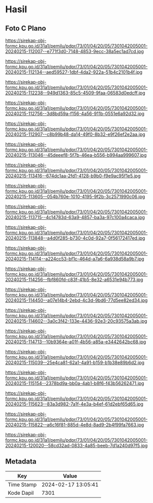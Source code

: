 # Hasil

## Foto C Plano

https://sirekap-obj-formc.kpu.go.id/31a1/pemilu/pdpr/73/01/04/20/05/7301042005001-20240215-112007--e771f3d0-7148-4853-9ecc-38a5ec1ad7cd.jpg

https://sirekap-obj-formc.kpu.go.id/31a1/pemilu/pdpr/73/01/04/20/05/7301042005001-20240215-112134--aed59527-1dbf-4da2-922a-51b4c2101b4f.jpg

https://sirekap-obj-formc.kpu.go.id/31a1/pemilu/pdpr/73/01/04/20/05/7301042005001-20240215-112238--949d1363-85c5-4509-9faa-06583d0edcff.jpg

https://sirekap-obj-formc.kpu.go.id/31a1/pemilu/pdpr/73/01/04/20/05/7301042005001-20240215-112756--3d8bd59a-f156-4a56-911b-0551e6a92d32.jpg

https://sirekap-obj-formc.kpu.go.id/31a1/pemilu/pdpr/73/01/04/20/05/7301042005001-20240215-112907--c8b99b48-da14-49f0-8b32-e9f26ef2e2aa.jpg

https://sirekap-obj-formc.kpu.go.id/31a1/pemilu/pdpr/73/01/04/20/05/7301042005001-20240215-113046--45deeef8-5f7b-46ea-b556-b994aa999607.jpg

https://sirekap-obj-formc.kpu.go.id/31a1/pemilu/pdpr/73/01/04/20/05/7301042005001-20240215-113416--674dc1aa-2fd1-4128-b9b0-f9e9ac95f1e5.jpg

https://sirekap-obj-formc.kpu.go.id/31a1/pemilu/pdpr/73/01/04/20/05/7301042005001-20240215-113605--054b760e-1010-4195-9f2b-3c2571990c06.jpg

https://sirekap-obj-formc.kpu.go.id/31a1/pemilu/pdpr/73/01/04/20/05/7301042005001-20240215-113715--4c14783d-63a9-4857-ba3a-97c100a4caca.jpg

https://sirekap-obj-formc.kpu.go.id/31a1/pemilu/pdpr/73/01/04/20/05/7301042005001-20240215-113848--a4d0f285-b730-4c0d-92a7-0f56172417ed.jpg

https://sirekap-obj-formc.kpu.go.id/31a1/pemilu/pdpr/73/01/04/20/05/7301042005001-20240215-114114--a224cc53-bf1c-464d-a7a6-6a938d58a9b7.jpg

https://sirekap-obj-formc.kpu.go.id/31a1/pemilu/pdpr/73/01/04/20/05/7301042005001-20240215-114256--fbf860fd-c83f-41b5-8e32-a6531e94b773.jpg

https://sirekap-obj-formc.kpu.go.id/31a1/pemilu/pdpr/73/01/04/20/05/7301042005001-20240215-114450--a07e14b4-2ebd-4c3d-9bd6-77d5ee82ed34.jpg

https://sirekap-obj-formc.kpu.go.id/31a1/pemilu/pdpr/73/01/04/20/05/7301042005001-20240215-114602--3a0c3f42-133e-4436-92e3-20c93575a3ab.jpg

https://sirekap-obj-formc.kpu.go.id/31a1/pemilu/pdpr/73/01/04/20/05/7301042005001-20240215-114713--10b9364e-a01f-4b56-a85a-e3442642bc68.jpg

https://sirekap-obj-formc.kpu.go.id/31a1/pemilu/pdpr/73/01/04/20/05/7301042005001-20240215-115039--25e4ca81-62a1-4a91-b159-b1b38e89b6d2.jpg

https://sirekap-obj-formc.kpu.go.id/31a1/pemilu/pdpr/73/01/04/20/05/7301042005001-20240215-115154--2378bd9a-bb0a-4ab1-b8f6-f43b56262471.jpg

https://sirekap-obj-formc.kpu.go.id/31a1/pemilu/pdpr/73/01/04/20/05/7301042005001-20240215-115623--83a3d982-7a1f-4e3a-b4ef-61d2ebf65d65.jpg

https://sirekap-obj-formc.kpu.go.id/31a1/pemilu/pdpr/73/01/04/20/05/7301042005001-20240215-115822--a6c16f81-885d-4e8d-8ad9-2b4f99fa7663.jpg

https://sirekap-obj-formc.kpu.go.id/31a1/pemilu/pdpr/73/01/04/20/05/7301042005001-20240215-120020--58cd32ad-0833-4a85-beeb-7d1a240d97f5.jpg


## Metadata

| Key        | Value               |
| ---------- | ------------------- |
| Time Stamp | 2024-02-17 13:05:41 |
| Kode Dapil | 7301                |



